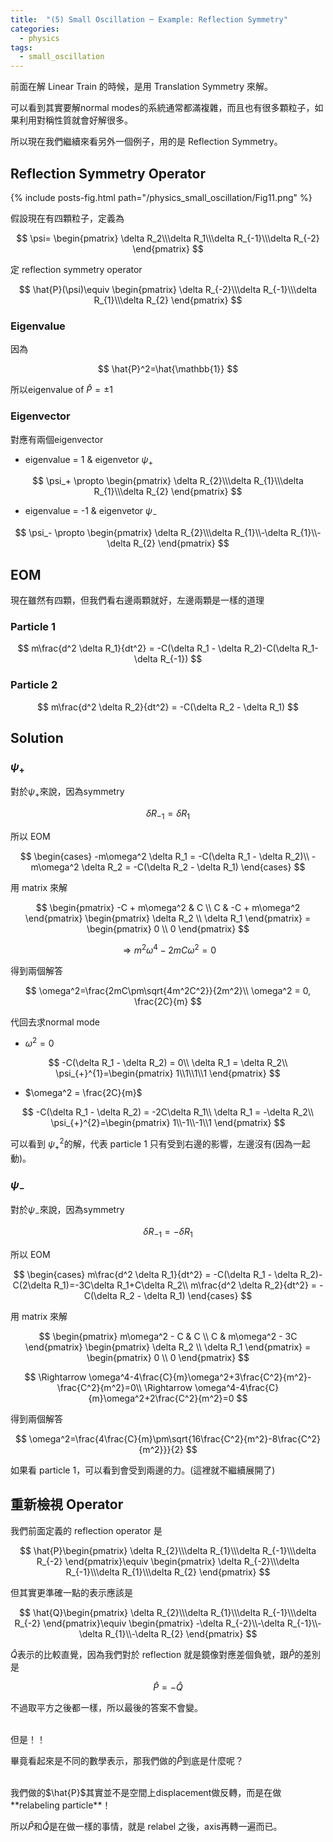 ```yaml
---
title:  "(5) Small Oscillation ─ Example: Reflection Symmetry"
categories:
  - physics
tags:
  - small_oscillation
---
```


前面在解 Linear Train 的時候，是用 Translation Symmetry 來解。


可以看到其實要解normal modes的系統通常都滿複雜，而且也有很多顆粒子，如果利用對稱性質就會好解很多。



所以現在我們繼續來看另外一個例子，用的是 Reflection Symmetry。


## Reflection Symmetry Operator

{% include posts-fig.html path="/physics_small_oscillation/Fig11.png" %}


假設現在有四顆粒子，定義為

$$
\psi=
\begin{pmatrix}
\delta R_2\\\delta R_1\\\delta R_{-1}\\\delta R_{-2}
\end{pmatrix}
$$


定 reflection symmetry operator

$$
\hat{P}(\psi)\equiv
\begin{pmatrix}
\delta R_{-2}\\\delta R_{-1}\\\delta R_{1}\\\delta R_{2}
\end{pmatrix}
$$



### Eigenvalue

因為

$$
\hat{P}^2=\hat{\mathbb{1}}
$$

所以eigenvalue of $\hat{P} = \pm 1$


### Eigenvector

對應有兩個eigenvector

- eigenvalue = 1 & eigenvetor $\psi_+$

$$
\psi_+ \propto \begin{pmatrix}
\delta R_{2}\\\delta R_{1}\\\delta R_{1}\\\delta R_{2}
\end{pmatrix}
$$

- eigenvalue = -1 & eigenvetor $\psi_-$

$$
\psi_- \propto \begin{pmatrix}
\delta R_{2}\\\delta R_{1}\\-\delta R_{1}\\-\delta R_{2}
\end{pmatrix}
$$


## EOM


現在雖然有四顆，但我們看右邊兩顆就好，左邊兩顆是一樣的道理

### Particle 1

$$
m\frac{d^2 \delta R_1}{dt^2} = -C(\delta R_1 - \delta R_2)-C(\delta R_1-\delta R_{-1})
$$

### Particle 2

$$
m\frac{d^2 \delta R_2}{dt^2} = -C(\delta R_2 - \delta R_1)
$$

## Solution

### $\psi_+$ 

對於$\psi_+$來說，因為symmetry

$$
\delta R_{-1} = \delta R_{1}
$$ 

所以 EOM

$$
\begin{cases}
-m\omega^2 \delta R_1 = -C(\delta R_1 - \delta R_2)\\
-m\omega^2 \delta R_2 = -C(\delta R_2 - \delta R_1)
\end{cases}
$$

用 matrix 來解

$$
\begin{pmatrix}
-C + m\omega^2 & C \\
C & -C + m\omega^2
\end{pmatrix} \begin{pmatrix}
\delta R_2 \\ \delta R_1
\end{pmatrix} = \begin{pmatrix}
0 \\ 0
\end{pmatrix}
$$

$$
\Rightarrow m^2\omega^4-2mC\omega^2=0
$$

得到兩個解答

$$
\omega^2=\frac{2mC\pm\sqrt{4m^2C^2}}{2m^2}\\
\omega^2 = 0, \frac{2C}{m}
$$

代回去求normal mode

- $\omega^2 = 0$

$$
-C(\delta R_1 - \delta R_2) = 0\\
\delta R_1  = \delta R_2\\
\psi_{+}^{1}=\begin{pmatrix}
1\\1\\1\\1
\end{pmatrix} 
$$

- $\omega^2 = \frac{2C}{m}$

$$
-C(\delta R_1 - \delta R_2) = -2C\delta R_1\\
\delta R_1  = -\delta R_2\\
\psi_{+}^{2}=\begin{pmatrix}
1\\-1\\-1\\1
\end{pmatrix} 
$$

可以看到 $\psi_{+}^{2}$的解，代表 particle 1 只有受到右邊的影響，左邊沒有(因為一起動)。

### $\psi_-$

對於$\psi_-$來說，因為symmetry

$$
\delta R_{-1} = - \delta R_{1}
$$

所以 EOM

$$
\begin{cases}
m\frac{d^2 \delta R_1}{dt^2} = -C(\delta R_1 - \delta R_2)-C(2\delta R_1)=-3C\delta R_1+C\delta R_2\\
m\frac{d^2 \delta R_2}{dt^2} = -C(\delta R_2 - \delta R_1)
\end{cases}
$$

用 matrix 來解

$$
\begin{pmatrix}
m\omega^2 - C & C \\
C & m\omega^2 - 3C
\end{pmatrix} \begin{pmatrix}
\delta R_2 \\ \delta R_1
\end{pmatrix} = \begin{pmatrix}
0 \\ 0
\end{pmatrix}
$$

$$
\Rightarrow \omega^4-4\frac{C}{m}\omega^2+3\frac{C^2}{m^2}-\frac{C^2}{m^2}=0\\
\Rightarrow \omega^4-4\frac{C}{m}\omega^2+2\frac{C^2}{m^2}=0
$$

得到兩個解答

$$
\omega^2=\frac{4\frac{C}{m}\pm\sqrt{16\frac{C^2}{m^2}-8\frac{C^2}{m^2}}}{2}
$$


如果看 particle 1，可以看到會受到兩邊的力。(這裡就不繼續展開了)

## 重新檢視 Operator

我們前面定義的 reflection operator 是

$$
\hat{P}\begin{pmatrix}
\delta R_{2}\\\delta R_{1}\\\delta R_{-1}\\\delta R_{-2}
\end{pmatrix}\equiv
\begin{pmatrix}
\delta R_{-2}\\\delta R_{-1}\\\delta R_{1}\\\delta R_{2}
\end{pmatrix}
$$

但其實更準確一點的表示應該是

$$
\hat{Q}\begin{pmatrix}
\delta R_{2}\\\delta R_{1}\\\delta R_{-1}\\\delta R_{-2}
\end{pmatrix}\equiv
\begin{pmatrix}
-\delta R_{-2}\\-\delta R_{-1}\\-\delta R_{1}\\-\delta R_{2}
\end{pmatrix}
$$

$\hat{Q}$表示的比較直覺，因為我們對於 reflection 就是鏡像對應差個負號，跟$\hat{P}$的差別是

$$
\hat{P} = -\hat{Q}
$$

不過取平方之後都一樣，所以最後的答案不會變。


<br>
但是！！


畢竟看起來是不同的數學表示，那我們做的$\hat{P}$到底是什麼呢？


<br>
我們做的$\hat{P}$其實並不是空間上displacement做反轉，而是在做**relabeling particle**！


所以$\hat{P}$和$\hat{Q}$是在做一樣的事情，就是 relabel 之後，axis再轉一遍而已。
